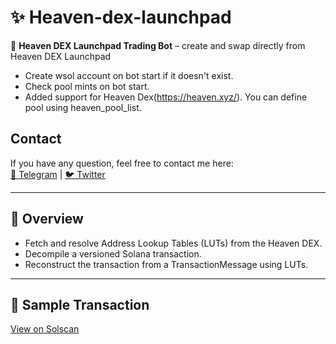 # ✨ Heaven-dex-launchpad

🚀 **Heaven DEX Launchpad Trading Bot** – create and swap directly from Heaven DEX Launchpad  

- Create wsol account on bot start if it doesn't exist.
- Check pool mints on bot start.
- Added support for Heaven Dex(https://heaven.xyz/). You can define pool using heaven_pool_list.
  

## Contact

If you have any question, feel free to contact me here:  
[📲 Telegram](https://t.me/web3_maxim) | [🐦 Twitter](https://x.com/web3_maxi)

---

## 🔎 Overview

* Fetch and resolve Address Lookup Tables (LUTs) from the Heaven DEX.  
* Decompile a versioned Solana transaction.  
* Reconstruct the transaction from a TransactionMessage using LUTs.  

---

## 🧾 Sample Transaction

[View on Solscan](https://solscan.io/tx/9f6a8HgiFJZN6DaUxWiFTSXGGDVRwYMrCCjvXcQgCVkVfBKs5ScxLQ6fhK9hAVeaaZ2gjh8sgRaemZKDygThQ7t)
